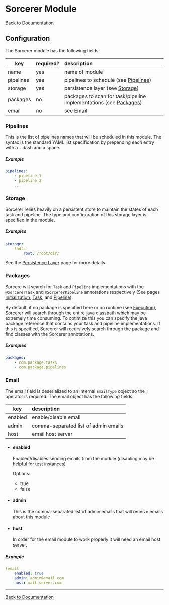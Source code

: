 # Sorcerer Module

[Back to Documentation](README.md)

## <a name="Configuration"></a>Configuration

The Sorcerer module has the following fields:

key  |required?|description
-----|---------|:-----------
name | yes     | name of module
pipelines |yes      |pipelines to schedule (see [Pipelines](#))
storage | yes | persistence layer (see [Storage](#))
packages | no | packages to scan for task/pipeline implementations (see [Packages](#))
email |no      |see [Email](#)


### <a name="Pipelines"></a>Pipelines

This is the list of pipelines names that will be scheduled in this module. The syntax is the standard YAML list specification by prepending each entry with a `-` dash and a space.

##### Example

``` yaml
pipelines:
	- pipeline_1
	- pipeline_2
	...
```


### <a name="Storage"></a>Storage

Sorcerer relies heavily on a persistent store to maintain the states of each task and pipeline. The type and configuration of this storage layer is specified in the module.

##### Examples
```yaml
storage:
	!hdfs
		root: /root/dir/
```
See the [Persistence Layer](persistence.md) page for more details

### <a name="Packages"></a>Packages

Sorcere will search for `Task` and `Pipeline` implementations with the `@SorcererTask` and `@SorcererPipeline` annotations respectively (See pages [Initialization](initialization.md#Annotations), [Task](task.md#Implementation), and [Pipeline](pipeline.md#Implementation)).

By default, if no package is specified here or on runtime (see [Execution](execution.md)), Sorcerer will search through the entire java classpath which may be extremely time consuming. To optimize this you can specify the java package reference that contains your task and pipeline implementations. If this is specified, Sorcerer will recursively search through the package and find classes with the Sorcerer annotations.

##### Examples
```yaml
packages:
	- com.package.tasks
	- com.package.pipelines
```
### <a name="Email"></a>Email

The email field is deserialized to an internal `EmailType` object so the `!` operator is required. The email object has the following fields:

key  |description
-----|:-----------
enabled |enable/disable email
admin |comma-separated list of admin emails
host |email host server

- #### enabled
  Enabled/disables sending emails from the module (disabling may be helpful for test instances)

  Options:
  - true
  - false

- #### admin

  This is the comma-separated list of admin emails that will receive emails about this module

- #### host

  In order for the email module to work properly it will need an email host server.

##### Example
```yaml
!email
	enabled: true
	admin: admin@email.com
	host: mail.server.com
```
---
[Back to Documentation](README.md)
